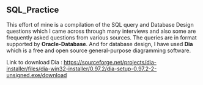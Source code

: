 ## SQL_Practice
This effort of mine is a compilation of the SQL query and Database Design questions which I came across through many interviews and also some are frequently asked questions from various sources. The queries are in format supported by <b>Oracle-Database</b>. And for database design, I have used <b>Dia</b> which is a free and open source general-purpose diagramming software. 

Link to download Dia : https://sourceforge.net/projects/dia-installer/files/dia-win32-installer/0.97.2/dia-setup-0.97.2-2-unsigned.exe/download 
